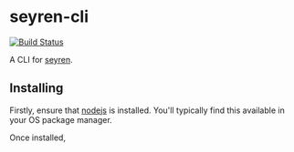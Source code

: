 seyren-cli
==========
[![Build Status](https://travis-ci.org/kelveden/seyren-cli.png?branch=master)](https://travis-ci.org/kelveden/seyren-cli)

A CLI for [seyren](https://github.com/scobal/seyren).

Installing
----------
Firstly, ensure that [nodejs](http://nodejs.org/) is installed. You'll typically find this
available in your OS package manager.

Once installed,